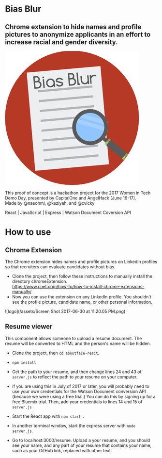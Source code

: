 # Bias Blur
## Chrome extension to hide names and profile pictures to anonymize applicants in an effort to increase racial and gender diversity.

![logo](/assets/logo.png)

This proof of concept is a hackathon project for the 2017 Women in Tech Demo Day, presented by CapitalOne and AngelHack (June 16-17).  
Made by @naeohmi, @keziyah, and @cvicky

React | JavaScript | Express | Watson Document Coversion API

# How to use

## Chrome Extension
The Chrome extension hides names and profile pictures on LinkedIn profiles so that recruiters can evaluate candidates without bias. 
* Clone the project, then follow these instructions to manually install the directory chromeExtension.  
https://www.cnet.com/how-to/how-to-install-chrome-extensions-manually/
* Now you can use the extension on any LinkedIn profile. You shouldn't see the profile picture, candidate name, or other personal information. 

![logo](/assets/Screen Shot 2017-06-30 at 11.20.05 PM.png)

## Resume viewer
This component allows someone to upload a resume document. The resume will be converted to HTML and the person's name will be hidden. 
* Clone the project, then `cd aboutface-react`.
* `npm install`
* Get the path to your resume, and then change lines 24 and 43 of `server.js` to reflect the path to your resume on your computer. 
* If you are using this in July of 2017 or later, you will probably need to use your own credentials for the Watson Document conversion API (because we were using a free trial.) You can do this by signing up for a free Bluemix trial. Then, add your credentials to lines 14 and 15 of `server.js`

* Start the React app with `npm start `. 
* In another terminal window, start the express server with `node server.js`. 
* Go to localhost:3000/resume. Upload a your resume, and you should see your name, and any part of your resume that contains your name, such as your GitHub link, replaced with other text. 
